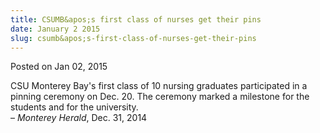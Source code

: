 ```yaml
---
title: CSUMB&apos;s first class of nurses get their pins
date: January 2 2015
slug: csumb&apos;s-first-class-of-nurses-get-their-pins
---
```


 



<span class="date">Posted on Jan 02, 2015    </span>
<p>CSU Monterey Bay&apos;s first class of 10 nursing graduates
participated in a pinning ceremony on Dec. 20. The ceremony marked
a milestone for the students and for the university.<br>
&#x2013; <em>Monterey Herald</em>, Dec. 31, 2014</br></p>





```

